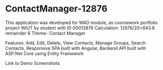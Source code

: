 # ContactManager-12876
This application was developed for WAD module, as coursework portfolio project WIUT by student with ID 00012876
Calculation: 12876/20=643.8 remainder 8 
Theme- Contact Manager

Features:
Add, 
Edit, 
Delete, 
View Contacts,
Manage Groups,
Search Contacts,
Responsive SPA built with Angular,
Backend API built with ASP.Net Core using Entity Framework



Link to Demo 
Screenshots 
